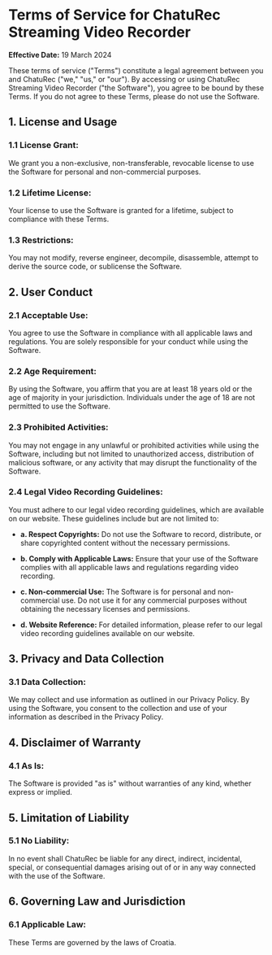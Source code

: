 # **Terms of Service for ChatuRec Streaming Video Recorder**

**Effective Date:** 19 March 2024

These terms of service ("Terms") constitute a legal agreement between you and ChatuRec ("we," "us," or "our"). By accessing or using ChatuRec Streaming Video Recorder ("the Software"), you agree to be bound by these Terms. If you do not agree to these Terms, please do not use the Software.

## **1. License and Usage**

### **1.1 License Grant:** 
We grant you a non-exclusive, non-transferable, revocable license to use the Software for personal and non-commercial purposes.

### **1.2 Lifetime License:** 
Your license to use the Software is granted for a lifetime, subject to compliance with these Terms.

### **1.3 Restrictions:** 
You may not modify, reverse engineer, decompile, disassemble, attempt to derive the source code, or sublicense the Software.

## **2. User Conduct**

### **2.1 Acceptable Use:** 
You agree to use the Software in compliance with all applicable laws and regulations. You are solely responsible for your conduct while using the Software.

### **2.2 Age Requirement:** 
By using the Software, you affirm that you are at least 18 years old or the age of majority in your jurisdiction. Individuals under the age of 18 are not permitted to use the Software.

### **2.3 Prohibited Activities:** 
You may not engage in any unlawful or prohibited activities while using the Software, including but not limited to unauthorized access, distribution of malicious software, or any activity that may disrupt the functionality of the Software.

### **2.4 Legal Video Recording Guidelines:** 
You must adhere to our legal video recording guidelines, which are available on our website. These guidelines include but are not limited to:

- **a. Respect Copyrights:** Do not use the Software to record, distribute, or share copyrighted content without the necessary permissions.

- **b. Comply with Applicable Laws:** Ensure that your use of the Software complies with all applicable laws and regulations regarding video recording.

- **c. Non-commercial Use:** The Software is for personal and non-commercial use. Do not use it for any commercial purposes without obtaining the necessary licenses and permissions.

- **d. Website Reference:** For detailed information, please refer to our legal video recording guidelines available on our website.

## **3. Privacy and Data Collection**

### **3.1 Data Collection:** 
We may collect and use information as outlined in our Privacy Policy. By using the Software, you consent to the collection and use of your information as described in the Privacy Policy.

## **4. Disclaimer of Warranty**

### **4.1 As Is:** 
The Software is provided "as is" without warranties of any kind, whether express or implied.

## **5. Limitation of Liability**

### **5.1 No Liability:** 
In no event shall ChatuRec be liable for any direct, indirect, incidental, special, or consequential damages arising out of or in any way connected with the use of the Software.

## **6. Governing Law and Jurisdiction**

### **6.1 Applicable Law:** 
These Terms are governed by the laws of Croatia.
